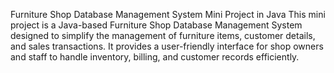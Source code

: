  Furniture Shop Database Management System
 Mini Project in Java 
This mini project is a Java-based Furniture Shop Database Management System designed to simplify the management of furniture items, customer details, and sales transactions. It provides a user-friendly interface for shop owners and staff to handle inventory, billing, and customer records efficiently.


